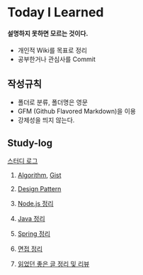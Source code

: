 # Today I Learned
#### 설명하지 못하면 모르는 것이다.
- 개인적 Wiki를 목표로 정리
- 공부한거나 관심사를 Commit

## 작성규칙
- 폴더로 분류, 폴더명은 영문
- GFM (Github Flavored Markdown)을 이용
- 강제성을 띄지 않는다.

## Study-log

[스터디 로그](https://sehajyang.github.io/logs/2018/08/22/study-log.html)

1. [Algorithm](https://github.com/sehajyang/TIL/tree/master/Algorithm/README.md), [Gist](https://gist.github.com/sehajyang)

2. [Design Pattern](https://github.com/sehajyang/TIL/blob/master/Java/Design%20Pattern.md)

3. [Node.js 정리](https://github.com/sehajyang/TIL/tree/master/Nodejs)

4. [Java 정리](https://github.com/sehajyang/TIL/tree/master/Java)

5. [Spring 정리](https://github.com/sehajyang/TIL/blob/master/Spring)

6. [면접 정리](https://sehajyang.github.io/devtips/2018/11/27/interview-answer.html) 

7. [읽었던 좋은 글 정리 및 리뷰](https://github.com/sehajyang/TIL/tree/master/Review)
